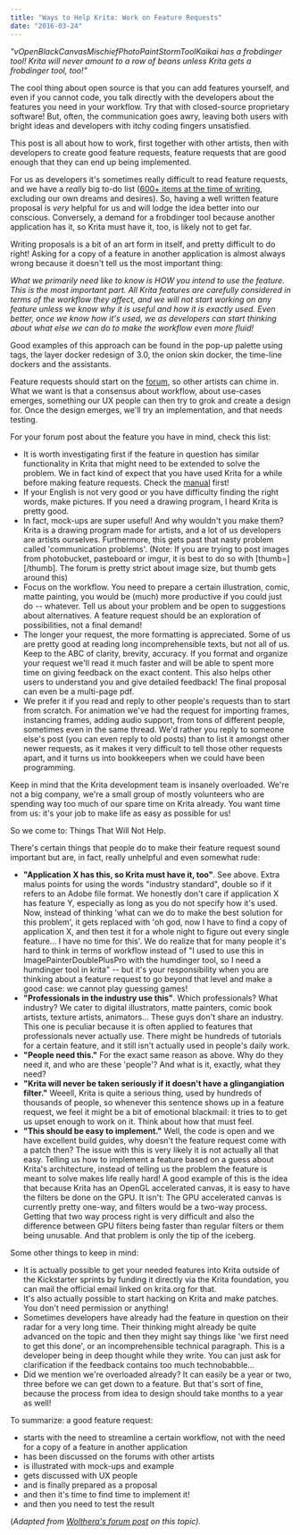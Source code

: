 ```yaml
---
title: "Ways to Help Krita: Work on Feature Requests"
date: "2016-03-24"
---
```


_"vOpenBlackCanvasMischiefPhotoPaintStormToolKaikai has a frobdinger tool! Krita will never amount to a row of beans unless Krita gets a frobdinger tool, too!"_

The cool thing about open source is that you can add features yourself, and even if you cannot code, you talk directly with the developers about the features you need in your workflow. Try that with closed-source proprietary software! But, often, the communication goes awry, leaving both users with bright ideas and developers with itchy coding fingers unsatisfied.

This post is all about how to work, first together with other artists, then with developers to create good feature requests, feature requests that are good enough that they can end up being implemented.

For us as developers it's sometimes really difficult to read feature requests, and we have a _really_ big to-do list ([600+ items at the time of writing](https://bugs.kde.org/buglist.cgi?bug_status=UNCONFIRMED&bug_status=CONFIRMED&bug_status=ASSIGNED&bug_status=REOPENED&list_id=1344843&product=krita&query_format=advanced), excluding our own dreams and desires). So, having a well written feature proposal is _very_ helpful for us and will lodge the idea better into our conscious. Conversely, a demand for a frobdinger tool because another application has it, so Krita must have it, too, is likely not to get far.

Writing proposals is a bit of an art form in itself, and pretty difficult to do right! Asking for a copy of a feature in another application is almost always wrong because it doesn't tell us the most important thing:

_What we primarily need like to know is HOW you intend to use the feature. This is the most important part. All Krita features are carefully considered in terms of the workflow they affect, and we will not start working on any feature unless we know why it is useful and how it is exactly used. Even better, once we know how it's used, we as developers can start thinking about what else we can do to make the workflow even more fluid!_

Good examples of this approach can be found in the pop-up palette using tags, the layer docker redesign of 3.0, the onion skin docker, the time-line dockers and the assistants.

Feature requests should start on the [forum](http://forum.kde.org/viewforum.php?f=136), so other artists can chime in. What we want is that a consensus about workflow, about use-cases emerges, something our UX people can then try to grok and create a design for. Once the design emerges, we'll try an implementation, and that needs testing.

For your forum post about the feature you have in mind, check this list:

- It is worth investigating first if the feature in question has similar functionality in Krita that might need to be extended to solve the problem. We in fact kind of expect that you have used Krita for a while before making feature requests. Check the [manual](https://docs.krita.org) first!
- If your English is not very good or you have difficulty finding the right words, make pictures. If you need a drawing program, I heard Krita is pretty good.
- In fact, mock-ups are super useful! And why wouldn't you make them? Krita is a drawing program made for artists, and a lot of us developers are artists ourselves. Furthermore, this gets past that nasty problem called 'communication problems'. (Note: If you are trying to post images from photobucket, pasteboard or imgur, it is best to do so with \[thumb=\]\[/thumb\]. The forum is pretty strict about image size, but thumb gets around this)
- Focus on the workflow. You need to prepare a certain illustration, comic, matte painting, you would be (much) more productive if you could just do -- whatever. Tell us about your problem and be open to suggestions about alternatives. A feature request should be an exploration of possibilities, not a final demand!
- The longer your request, the more formatting is appreciated. Some of us are pretty good at reading long incomprehensible texts, but not all of us. Keep to the ABC of clarity, brevity, accuracy. If you format and organize your request we'll read it much faster and will be able to spent more time on giving feedback on the exact content. This also helps other users to understand you and give detailed feedback! The final proposal can even be a multi-page pdf.
- We prefer it if you read and reply to other people's requests than to start from scratch. For animation we've had the request for importing frames, instancing frames, adding audio support, from tons of different people, sometimes even in the same thread. We'd rather you reply to someone else's post (you can even reply to old posts) than to list it amongst other newer requests, as it makes it very difficult to tell those other requests apart, and it turns us into bookkeepers when we could have been programming.

Keep in mind that the Krita development team is insanely overloaded. We're not a big company, we're a small group of mostly volunteers who are spending way too much of our spare time on Krita already. You want time from us: it's your job to make life as easy as possible for us!

So we come to: Things That Will Not Help.

There's certain things that people do to make their feature request sound important but are, in fact, really unhelpful and even somewhat rude:

- **"Application X has this, so Krita must have it, too"**. See above. Extra malus points for using the words "industry standard", double so if it refers to an Adobe file format. We honestly don't care if application X has feature Y, especially as long as you do not specify how it's used. Now, instead of thinking 'what can we do to make the best solution for this problem', it gets replaced with 'oh god, now I have to find a copy of application X, and then test it for a whole night to figure out every single feature... I have no time for this'. We do realize that for many people it's hard to think in terms of workflow instead of "I used to use this in ImagePainterDoublePlusPro with the humdinger tool, so I need a humdinger tool in krita" -- but it's your responsibility when you are thinking about a feature request to go beyond that level and make a good case: we cannot play guessing games!
- **"Professionals in the industry use this"**. Which professionals? What industry? We cater to digital illustrators, matte painters, comic book artists, texture artists, animators... These guys don't share an industry. This one is peculiar because it is often applied to features that professionals never actually use. There might be hundreds of tutorials for a certain feature, and it still isn't actually used in people's daily work.
- **"People need this."** For the exact same reason as above. Why do they need it, and who are these 'people'? And what is it, exactly, what they need?
- **"Krita will never be taken seriously if it doesn't have a glingangiation filter."** Weeell, Krita is quite a serious thing, used by hundreds of thousands of people, so whenever this sentence shows up in a feature request, we feel it might be a bit of emotional blackmail: it tries to to get us upset enough to work on it. Think about how that must feel.
- **"This should be easy to implement."** Well, the code is open and we have excellent build guides, why doesn't the feature request come with a patch then? The issue with this is very likely it is not actually all that easy. Telling us how to implement a feature based on a guess about Krita's architecture, instead of telling us the problem the feature is meant to solve makes life really hard! A good example of this is the idea that because Krita has an OpenGL accelerated canvas, it is easy to have the filters be done on the GPU. It isn't: The GPU accelerated canvas is currently pretty one-way, and filters would be a two-way process. Getting that two way process right is very difficult and also the difference between GPU filters being faster than regular filters or them being unusable. And that problem is only the tip of the iceberg.

Some other things to keep in mind:

- It is actually possible to get your needed features into Krita outside of the Kickstarter sprints by funding it directly via the Krita foundation, you can mail the official email linked on krita.org for that.
- It's also actually possible to start hacking on Krita and make patches. You don't need permission or anything!
- Sometimes developers have already had the feature in question on their radar for a very long time. Their thinking might already be quite advanced on the topic and then they might say things like 'we first need to get this done', or an incomprehensible technical paragraph. This is a developer being in deep thought while they write. You can just ask for clarification if the feedback contains too much technobabble...
- Did we mention we're overloaded already? It can easily be a year or two, three before we can get down to a feature. But that's sort of fine, because the process from idea to design should take months to a year as well!

To summarize: a good feature request:

- starts with the need to streamline a certain workflow, not with the need for a copy of a feature in another application
- has been discussed on the forums with other artists
- is illustrated with mock-ups and example
- gets discussed with UX people
- and is finally prepared as a proposal
- and then it's time to find time to implement it!
- and then you need to test the result

(_Adapted from [Wolthera's forum post](https://forum.kde.org/viewtopic.php?f=288&t=131448) on this topic)._
